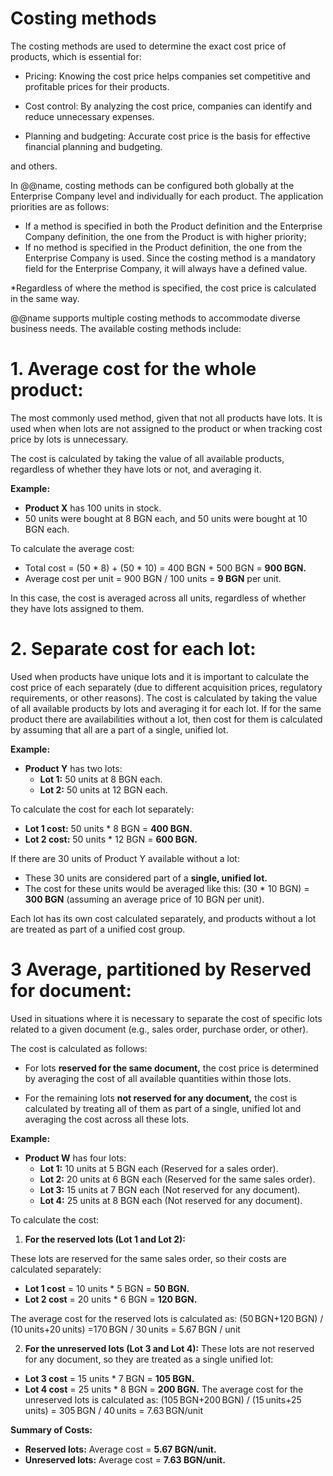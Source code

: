 # Costing methods

The costing methods are used to determine the exact cost price of products, which is essential for:

- Pricing: Knowing the cost price helps companies set competitive and profitable prices for their products.

- Cost control: By analyzing the cost price, companies can identify and reduce unnecessary expenses.

- Planning and budgeting: Accurate cost price is the basis for effective financial planning and budgeting.

and others.

In @@name, costing methods can be configured both globally at the Enterprise Company level and individually for each product. The application priorities are as follows:
-	If a method is specified in both the Product definition and the Enterprise Company definition, the one from the Product is with higher priority;
-	If no method is specified in the Product definition, the one from the Enterprise Company is used. Since the costing method is a mandatory field for the Enterprise Company, it will always have a defined value.

*Regardless of where the method is specified, the cost price is calculated in the same way.


@@name supports multiple costing methods to accommodate diverse business needs. The available costing methods include:

# 1. **Average cost for the whole product:**
The most commonly used method, given that not all products have lots. It is used when when lots are not assigned to the product or when tracking cost price by lots is unnecessary.

  The cost is calculated by taking the value of all available products, regardless of whether they have lots or not, and averaging it.

**Example:**
 
  - **Product X** has 100 units in stock.
  - 50 units were bought at 8 BGN each, and 50 units were bought at 10 BGN each.
  
  To calculate the average cost:
 
  - Total cost = (50 * 8) + (50 * 10) = 400 BGN + 500 BGN = **900 BGN.**
  - Average cost per unit = 900 BGN / 100 units = **9 BGN** per unit.
  
  In this case, the cost is averaged across all units, regardless of whether they have lots assigned to them.


# 2. **Separate cost for each lot:** 
Used when products have unique lots and it is important to calculate the cost price of each separately (due to different acquisition prices, regulatory requirements, or other reasons). 
The cost is calculated by taking the value of all available products by lots and averaging it for each lot. If for the same product there are availabilities without a lot, then cost for them is calculated by assuming that all are a part of a single, unified lot.

**Example:**
 
- **Product Y** has two lots: 
     - **Lot 1:** 50 units at 8 BGN each.
     - **Lot 2:** 50 units at 12 BGN each.
   
To calculate the cost for each lot separately:
 
- **Lot 1 cost:** 50 units * 8 BGN = **400 BGN.**
- **Lot 2 cost:** 50 units * 12 BGN = **600 BGN.**
  
If there are 30 units of Product Y available without a lot:
 
- These 30 units are considered part of a **single, unified lot.**
- The cost for these units would be averaged like this: (30 * 10 BGN) = **300 BGN** (assuming an average price of 10 BGN per unit).
  
Each lot has its own cost calculated separately, and products without a lot are treated as part of a unified cost group.

# 3 **Average, partitioned by Reserved for document:** 
Used in situations where it is necessary to separate the cost of specific lots related to a given document (e.g., sales order, purchase order, or other). 

The cost is calculated as follows:
- For lots **reserved for the same document,** the cost price is determined by averaging the cost of all available quantities within those lots.

- For the remaining lots **not reserved for any document,** the cost is calculated by treating all of them as part of a single, unified lot and averaging the cost across all these lots.

**Example:**
 
- **Product W** has four lots: 
     - **Lot 1:** 10 units at 5 BGN each (Reserved for a sales order).
     - **Lot 2:** 20 units at 6 BGN each (Reserved for the same sales order).
     - **Lot 3:** 15 units at 7 BGN each (Not reserved for any document).
     - **Lot 4:** 25 units at 8 BGN each (Not reserved for any document).
   
To calculate the cost:
 
1. **For the reserved lots (Lot 1 and Lot 2):**
 
 These lots are reserved for the same sales order, so their costs are calculated separately:
- **Lot 1 cost** = 10 units * 5 BGN = **50 BGN.**
- **Lot 2 cost** = 20 units * 6 BGN = **120 BGN.**

The average cost for the reserved lots is calculated as:
  (50 BGN+120 BGN) / (10 units+20 units) =170 BGN / 30 units = 5.67 BGN / unit

2. **For the unreserved lots (Lot 3 and Lot 4):**
 These lots are not reserved for any document, so they are treated as a single unified lot:
- **Lot 3 cost** = 15 units * 7 BGN = **105 BGN.**
- **Lot 4 cost** = 25 units * 8 BGN = **200 BGN.**
The average cost for the unreserved lots is calculated as:
(105 BGN+200 BGN) / (15 units+25 units) = 305 BGN / 40 units = 7.63 BGN/unit

**Summary of Costs:**
 
- **Reserved lots:** Average cost = **5.67 BGN/unit.**
- **Unreserved lots:** Average cost = **7.63 BGN/unit.**
